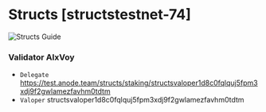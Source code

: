 # Structs [structstestnet-74]
![Structs Guide](https://github.com/Voynitskiy/Voynitskiy/blob/main/mainnet/Structs/Structs.png)
### Validator AlxVoy
* `Delegate` https://test.anode.team/structs/staking/structsvaloper1d8c0fqlquj5fpm3xdj9f2gwlamezfavhm0tdtm
* `Valoper` structsvaloper1d8c0fqlquj5fpm3xdj9f2gwlamezfavhm0tdtm
